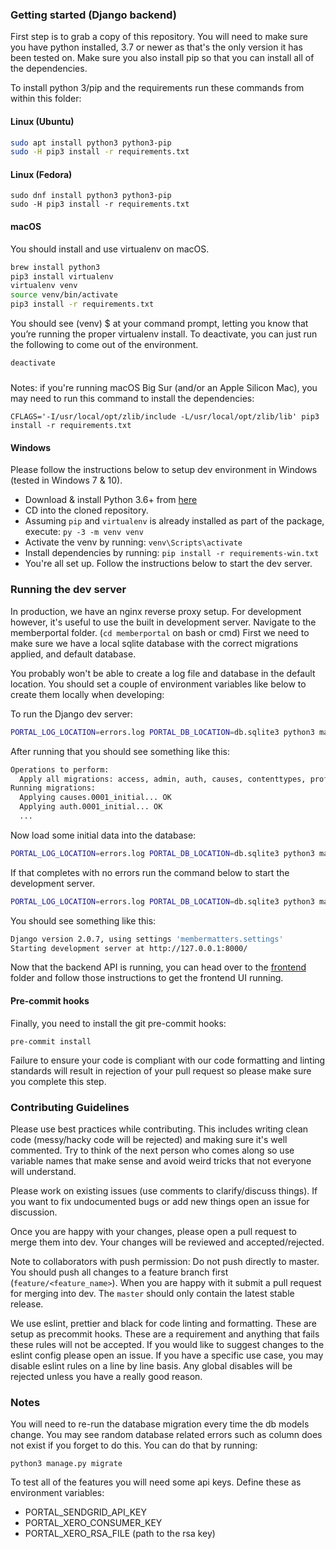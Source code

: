 ### Getting started (Django backend)
First step is to grab a copy of this repository. You will need to make sure you have python installed,
3.7 or newer as that's the only version it has been tested on. Make sure you also install pip so that you can install
all of the dependencies.

To install python 3/pip and the requirements run these commands from within this folder:
#### Linux (Ubuntu)
 
```bash
sudo apt install python3 python3-pip
sudo -H pip3 install -r requirements.txt
 ```
 
#### Linux (Fedora)
```
sudo dnf install python3 python3-pip
sudo -H pip3 install -r requirements.txt
```
 
#### macOS
You should install and use virtualenv on macOS.
 
```bash
brew install python3
pip3 install virtualenv
virtualenv venv 
source venv/bin/activate
pip3 install -r requirements.txt
```

You should see (venv) $ at your command prompt, letting you know that you’re running the proper virtualenv install. To deactivate, you can just run the following to come out of the environment.

```bash
deactivate
```

#####
Notes: if you're running macOS Big Sur (and/or an Apple Silicon Mac), you may need to run this command to install the dependencies:
```
CFLAGS='-I/usr/local/opt/zlib/include -L/usr/local/opt/zlib/lib' pip3 install -r requirements.txt
```

#### Windows
Please follow the instructions below to setup dev environment in Windows (tested in Windows 7 & 10).
* Download & install Python 3.6+ from [here](https://www.python.org/downloads/)
* CD into the cloned repository.
* Assuming `pip` and `virtualenv` is already installed as part of the package, execute: `py -3 -m venv venv` 
* Activate the venv by running: `venv\Scripts\activate`
* Install dependencies by running: `pip install -r requirements-win.txt`
* You're all set up. Follow the instructions below to start the dev server.
 
### Running the dev server
In production, we have an nginx reverse proxy setup. For development however, it's useful to use the built in 
development server. Navigate to the memberportal folder. (`cd memberportal` on bash or cmd) First we need to make 
sure we have a local sqlite database with the correct migrations applied, and default database. 

You probably won't be able to create a log file and database in the default location. You should set a couple of 
environment variables like below to create them locally when developing:

To run the Django dev server:

```bash
PORTAL_LOG_LOCATION=errors.log PORTAL_DB_LOCATION=db.sqlite3 python3 manage.py migrate
```
 
After running that you should see something like this:
```bash
Operations to perform:
  Apply all migrations: access, admin, auth, causes, contenttypes, profile, sessions, memberbucks
Running migrations:
  Applying causes.0001_initial... OK
  Applying auth.0001_initial... OK
  ...
```

Now load some initial data into the database:
```bash
PORTAL_LOG_LOCATION=errors.log PORTAL_DB_LOCATION=db.sqlite3 python3 manage.py loaddata fixtures/initial.json
```

If that completes with no errors run the command below to start the development server.

```bash
PORTAL_LOG_LOCATION=errors.log PORTAL_DB_LOCATION=db.sqlite3 python3 manage.py runserver
```

You should see something like this:

```bash
Django version 2.0.7, using settings 'membermatters.settings'
Starting development server at http://127.0.0.1:8000/
```

Now that the backend API is running, you can head over to the [frontend](/frontend) folder and follow those instructions to get the frontend UI running.

#### Pre-commit hooks
Finally, you need to install the git pre-commit hooks:

`pre-commit install`

Failure to ensure your code is compliant with our code formatting and linting standards will result 
in rejection of your pull request so please make sure you complete this step.

### Contributing Guidelines
Please use best practices while contributing. This includes writing clean code (messy/hacky 
code will be rejected) and making sure it's well commented. Try to think of the next person who comes along so use 
variable names that make sense and avoid weird tricks that not everyone will understand.

Please work on existing issues (use comments to clarify/discuss things). If you want to fix undocumented 
bugs or add new things open an issue for discussion.

Once you are happy with your changes, please open a pull request to merge them into dev. Your changes will be reviewed 
and accepted/rejected.

Note to collaborators with push permission: Do not push directly to master. You should push all changes to a feature 
branch first (`feature/<feature_name>`). When you are happy with it submit a pull request for merging into dev. The 
`master` should only contain the latest stable release.

We use eslint, prettier and black for code linting and formatting. These are setup as precommit 
hooks. These are a requirement and anything that fails these rules will not be accepted. If you 
would like to suggest changes to the eslint config please open an issue. If you have a specific use 
case, you may disable eslint rules on a line by line basis. Any global disables will be rejected 
unless you have a really good reason.

### Notes
You will need to re-run the database migration every time the db models change. You may see random database related errors such as column does not exist if you forget to do this. You can do that by running:

`python3 manage.py migrate`

To test all of the features you will need some api keys. Define these as environment variables:
* PORTAL_SENDGRID_API_KEY
* PORTAL_XERO_CONSUMER_KEY
* PORTAL_XERO_RSA_FILE (path to the rsa key)
